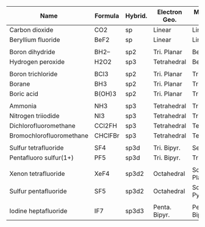 

| Name                     | Formula | Hybrid. | Electron Geo. | Molecular Geo. | <span style="white-space: nowrap;">Point Group</span> |
|--------------------------|---------|---------|---------------|----------------|-------------|
| Carbon dioxide           | CO2     | sp      | Linear        | Linear         | 1Σg, D\*H    
| Beryllium fluoride       | BeF2    | sp      | Linear        | Linear         | 1Σg, D\*H    |
|                          |         |         |               |                |             |
| Boron dihydride          | BH2–    | sp2     | Tri. Planar   | Bent           | 2A1, C2V    |
| Hydrogen peroxide        | H2O2    | sp3     | Tetrahedral   | Bent           | 1A, C2      |
|                          |         |         |               |                |             |
| Boron trichloride        | BCl3    | sp2     | Tri. Planar   | Tri. Planar    | 1A1', D3H   |
| Borane                   | BH3     | sp2     | Tri. Planar   | Tri. Planar    | 1A1', D3H   |
| Boric acid               | B(OH)3  | sp2     | Tri. Planar   | Tri. Planar    | 1A', C3H    |
|                          |         |         |               |                |             |
| Ammonia                  | NH3     | sp3     | Tetrahedral   | Tri. Pyram.    | 1A1, C3V    |
| Nitrogen triiodide       | NI3     | sp3     | Tetrahedral   | Tri. Pyram.    | 1A1, C3V    |
| Dichlorofluoromethane    | CCl2FH  | sp3     | Tetrahedral   | Tetrahedral    | 1A', CS     |
| Bromochlorofluoromethane | CHClFBr | sp3     | Tetrahedral   | Tetrahedral    | 1A, C1      |
|                          |         |         |               |                |             |
| Sulfur tetrafluoride     | SF4     | sp3d    | Tri. Bipyr.   | Seesaw         | 1A1, C2V    |
| Pentafluoro sulfur(1+)   | PF5     | sp3d    | Tri. Bipyr.   | Tri. Bipyr.    | 1A1', D3H   |
|                          |         |         |               |                |             |
| Xenon tetrafluoride      | XeF4    | sp3d2   | Octahedral    | Square Planar  | 1A1G, D4H   |
| Sulfur pentafluoride     | SF5     | sp3d2   | Octahedral    | Square Pyr.    | 2A1, C4V    |
|                          |         |         |               |                |             |
| Iodine heptafluoride     | IF7     | sp3d3   | Penta. Bipyr. | Penta. Bipyr.  | 1A1, D5H    |
